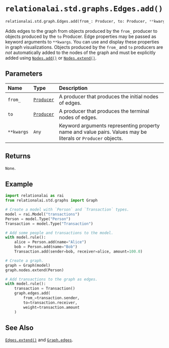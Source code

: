 # `relationalai.std.graphs.Edges.add()`

```python
relationalai.std.graph.Edges.add(from_: Producer, to: Producer, **kwargs: Any) -> None
```

Adds edges to the graph from objects produced by the `from_` producer to objects produced by the `to` Producer.
Edge properties may be passed as keyword arguments to `**kwargs`.
You can use and display these properties in graph visualizations.
Objects produced by the `from_` and `to` producers are _not_ automatically added to the nodes of the graph
and must be explicitly added using [`Nodes.add()`](../Nodes/add.md) or [`Nodes.extend()`](../Nodes/extend.md).

## Parameters

| Name | Type | Description |
| :--- | :--- | :------ |
| `from_` | [`Producer`](../../../Producer/README.md) | A producer that produces the initial nodes of edges. |
| `to` | [`Producer`](../../../Producer/README.md) | A producer that produces the terminal nodes of edges. |
| `**kwargs` | `Any` | Keyword arguments representing property name and value pairs. Values may be literals or `Producer` objects. |

## Returns

`None`.

## Example

```python
import relationalai as rai
from relationalai.std.graphs import Graph

# Create a model with `Person` and `Transaction` types.
model = rai.Model("transactions")
Person = model.Type("Person")
Transaction = model.Type("Transaction")

# Add some people and transactions to the model.
with model.rule():
    alice = Person.add(name="Alice")
    bob = Person.add(name="Bob")
    Transaction.add(sender=bob, receiver=alice, amount=100.0)

# Create a graph.
graph = Graph(model)
graph.nodes.extend(Person)

# Add transactions to the graph as edges.
with model.rule():
    transaction = Transaction()
    graph.edges.add(
        from_=transaction.sender,
        to=transaction.receiver,
        weight=transaction.amount
    )
```

## See Also

[`Edges.extend()`](./extend.md) and [`Graph.edges`](../Graph/edges.md).

